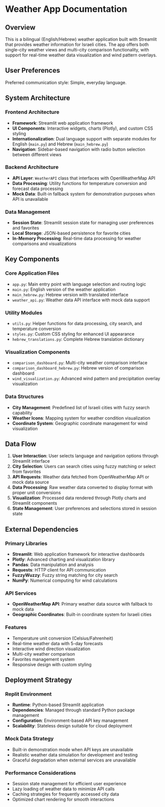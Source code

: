 # Weather App Documentation

## Overview

This is a bilingual (English/Hebrew) weather application built with Streamlit that provides weather information for Israeli cities. The app offers both single-city weather views and multi-city comparison functionality, with support for real-time weather data visualization and wind pattern overlays.

## User Preferences

Preferred communication style: Simple, everyday language.

## System Architecture

### Frontend Architecture
- **Framework**: Streamlit web application framework
- **UI Components**: Interactive widgets, charts (Plotly), and custom CSS styling
- **Internationalization**: Dual language support with separate modules for English (`main.py`) and Hebrew (`main_hebrew.py`)
- **Navigation**: Sidebar-based navigation with radio button selection between different views

### Backend Architecture
- **API Layer**: `WeatherAPI` class that interfaces with OpenWeatherMap API
- **Data Processing**: Utility functions for temperature conversion and forecast data processing
- **Mock Data**: Built-in fallback system for demonstration purposes when API is unavailable

### Data Management
- **Session State**: Streamlit session state for managing user preferences and favorites
- **Local Storage**: JSON-based persistence for favorite cities
- **In-Memory Processing**: Real-time data processing for weather comparisons and visualizations

## Key Components

### Core Application Files
- `app.py`: Main entry point with language selection and routing logic
- `main.py`: English version of the weather application
- `main_hebrew.py`: Hebrew version with translated interface
- `weather_api.py`: Weather data API interface with mock data support

### Utility Modules
- `utils.py`: Helper functions for data processing, city search, and temperature conversion
- `styles.py`: Custom CSS styling for enhanced UI appearance
- `hebrew_translations.py`: Complete Hebrew translation dictionary

### Visualization Components
- `comparison_dashboard.py`: Multi-city weather comparison interface
- `comparison_dashboard_hebrew.py`: Hebrew version of comparison dashboard
- `wind_visualization.py`: Advanced wind pattern and precipitation overlay visualization

### Data Structures
- **City Management**: Predefined list of Israeli cities with fuzzy search capability
- **Weather Icons**: Mapping system for weather condition visualization
- **Coordinate System**: Geographic coordinate management for wind visualization

## Data Flow

1. **User Interaction**: User selects language and navigation options through Streamlit interface
2. **City Selection**: Users can search cities using fuzzy matching or select from favorites
3. **API Requests**: Weather data fetched from OpenWeatherMap API or mock data source
4. **Data Processing**: Raw weather data converted to display format with proper unit conversions
5. **Visualization**: Processed data rendered through Plotly charts and Streamlit components
6. **State Management**: User preferences and selections stored in session state

## External Dependencies

### Primary Libraries
- **Streamlit**: Web application framework for interactive dashboards
- **Plotly**: Advanced charting and visualization library
- **Pandas**: Data manipulation and analysis
- **Requests**: HTTP client for API communication
- **FuzzyWuzzy**: Fuzzy string matching for city search
- **NumPy**: Numerical computing for wind calculations

### API Services
- **OpenWeatherMap API**: Primary weather data source with fallback to mock data
- **Geographic Coordinates**: Built-in coordinate system for Israeli cities

### Features
- Temperature unit conversion (Celsius/Fahrenheit)
- Real-time weather data with 5-day forecasts
- Interactive wind direction visualization
- Multi-city weather comparison
- Favorites management system
- Responsive design with custom styling

## Deployment Strategy

### Replit Environment
- **Runtime**: Python-based Streamlit application
- **Dependencies**: Managed through standard Python package management
- **Configuration**: Environment-based API key management
- **Scalability**: Stateless design suitable for cloud deployment

### Mock Data Strategy
- Built-in demonstration mode when API keys are unavailable
- Realistic weather data simulation for development and testing
- Graceful degradation when external services are unavailable

### Performance Considerations
- Session state management for efficient user experience
- Lazy loading of weather data to minimize API calls
- Caching strategies for frequently accessed city data
- Optimized chart rendering for smooth interactions
